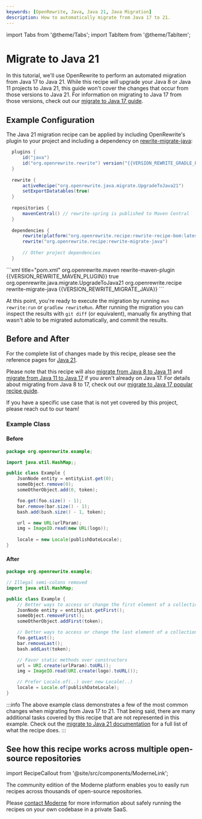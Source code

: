 ```yaml
---
keywords: [OpenRewrite, Java, Java 21, Java Migration]
description: How to automatically migrate from Java 17 to 21.
---
```


import Tabs from '@theme/Tabs';
import TabItem from '@theme/TabItem';

# Migrate to Java 21

In this tutorial, we'll use OpenRewrite to perform an automated migration from Java 17 to Java 21. While this recipe _will_ upgrade your Java 8 or Java 11 projects to Java 21, this guide won't cover the changes that occur from those versions to Java 21. For information on migrating to Java 17 from those versions, check out our [migrate to Java 17 guide](./migrate-to-java-17.md).

## Example Configuration

The Java 21 migration recipe can be applied by including OpenRewrite's plugin to your project and including a dependency on [rewrite-migrate-java](https://github.com/openrewrite/rewrite-migrate-java):

<Tabs groupId="projectType">
<TabItem value="gradle" label="Gradle">

```groovy title="build.gradle"
  plugins {
      id("java")
      id("org.openrewrite.rewrite") version("{{VERSION_REWRITE_GRADLE_PLUGIN}}")
  }
  
  rewrite {
      activeRecipe("org.openrewrite.java.migrate.UpgradeToJava21")
      setExportDatatables(true)
  }
  
  repositories {
      mavenCentral() // rewrite-spring is published to Maven Central
  }
  
  dependencies {
      rewrite(platform("org.openrewrite.recipe:rewrite-recipe-bom:latest.release"))
      rewrite("org.openrewrite.recipe:rewrite-migrate-java")
  
      // Other project dependencies
  }
```

</TabItem>

<TabItem value="maven" label="Maven">
```xml title="pom.xml"
<project>
  <build>
    <plugins>
      <plugin>
        <groupId>org.openrewrite.maven</groupId>
        <artifactId>rewrite-maven-plugin</artifactId>
        <version>{{VERSION_REWRITE_MAVEN_PLUGIN}}</version>
        <configuration>
          <exportDatatables>true</exportDatatables>
          <activeRecipes>
            <recipe>org.openrewrite.java.migrate.UpgradeToJava21</recipe>
          </activeRecipes>
        </configuration>
        <dependencies>
          <dependency>
            <groupId>org.openrewrite.recipe</groupId>
            <artifactId>rewrite-migrate-java</artifactId>
            <version>{{VERSION_REWRITE_MIGRATE_JAVA}}</version>
          </dependency>
        </dependencies>
      </plugin>
    </plugins>
  </build>
</project>
```

</TabItem>

</Tabs>

At this point, you're ready to execute the migration by running `mvn rewrite:run` or `gradlew rewriteRun`. After running the migration you can inspect the results with `git diff` (or equivalent), manually fix anything that wasn't able to be migrated automatically, and commit the results.

## Before and After

For the complete list of changes made by this recipe, please see the reference pages for [Java 21](../../recipes/java/migrate/upgradetojava21.md).

Please note that this recipe will also [migrate from Java 8 to Java 11](../../recipes/java/migrate/java8tojava11.md) and [migrate from Java 11 to Java 17](../../recipes/java/migrate/upgradetojava17.md) if you aren't already on Java 17. For details about migrating from Java 8 to 17, check out our [migrate to Java 17 popular recipe guide](./migrate-to-java-17.md).

If you have a specific use case that is not yet covered by this project, please reach out to our team!

### Example Class

#### Before

```java
package org.openrewrite.example;

import java.util.HashMap;;

public class Example {
    JsonNode entity = entityList.get(0);
    someObject.remove(0);
    someOtherObject.add(0, token);

    foo.get(foo.size() - 1);
    bar.remove(bar.size() - 1);
    bash.add(bash.size() - 1, token);

    url = new URL(urlParam);
    img = ImageIO.read(new URL(logo));
    
    locale = new Locale(publishDateLocale);
}
```

#### After

```java
package org.openrewrite.example;

// Illegal semi-colons removed
import java.util.HashMap;

public class Example {
    // Better ways to access or change the first element of a collection
    JsonNode entity = entityList.getFirst();
    someObject.removeFirst();
    someOtherObject.addFirst(token);

    // Better ways to access or change the last element of a collection
    foo.getLast();
    bar.removeLast();
    bash.addLast(token);

    // Favor static methods over constructors
    url = URI.create(urlParam).toURL();
    img = ImageIO.read(URI.create(logo).toURL());

    // Prefer Locale.of(..) over new Locale(..)
    locale = Locale.of(publishDateLocale);
}
```

:::info
The above example class demonstrates a few of the most common changes when migrating from Java 17 to 21. That being said, there are many additional tasks covered by this recipe that are not represented in this example. Check out the [migrate to Java 21 documentation](../../recipes/java/migrate/upgradetojava21.md) for a full list of what the recipe does.
:::

## See how this recipe works across multiple open-source repositories

import RecipeCallout from '@site/src/components/ModerneLink';

<RecipeCallout link="https://app.moderne.io/recipes/org.openrewrite.java.migrate.UpgradeToJava21" />

The community edition of the Moderne platform enables you to easily run recipes across thousands of open-source repositories.

Please [contact Moderne](https://moderne.io/product) for more information about safely running the recipes on your own codebase in a private SaaS.